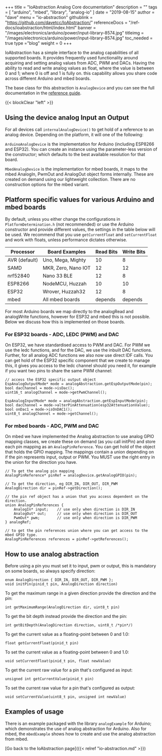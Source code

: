 +++
title = "IoAbstraction Analog Core documentation"
description = ""
tags = [ "arduino", "mbed", "library", "analog-io" ]
date = "2019-08-15"
author =  "dave"
menu = "io-abstraction"
githublink = "https://github.com/davetcc/IoAbstraction/"
referenceDocs = "/ref-docs/ioabstraction/html/index.html"
banner = "/images/electronics/arduino/power/input-library-8574.jpg"
titleimg = "/images/electronics/arduino/power/input-library-8574.jpg"
toc_needed = true 
type ="blog"
weight = 0
+++

IoAbstraction has a simple interface to the analog capabilities of all supported boards. It provides frequently used functionality around acquiring and setting analog values from ADC, PWM and DACs. Having the ability to read and write analog values as float, where the value is between 0 and 1; where 0 is off and 1 is fully on. this capability allows you share code across different Arduino and mbed boards.
 
The base class for this abstraction is `AnalogDevice` and you can see the full documentation in the [reference guide](/ref-docs/ioabstraction/html/index.html).

{{< blockClear "left" >}}

## Using the device analog Input an Output

For all devices call `internalAnalogDevice()` to get hold of a reference to an analog device. Depending on the platform, it will one of the following:

`ArduinoAnalogDevice` is the implementation for Arduino (including ESP8266 and ESP32). You can create an instance using the parameter-less version of the constructor; which defaults to the best available resolution for that board. 

`MbedAnalogDevice` is the implementation for mbed boards, it maps to the mbed AnalogIn, PwmOut and AnalogOut object forms internally. These are created on demand using our lightweight collection. There are no construction options for the mbed variant.

## Platform specific values for various Arduino and mbed boards

By default, unless you either change the configurations in `PlatformDetermination.h` (not recommended) or use the Arduino constructor and provide different values, the settings in the table below will be used. We recommend that you use `getCurrentFloat` and `setCurrentFloat` and work with floats, unless performance dictates otherwise. 

| Processor     | Board Examples        | Read Bits | Write Bits |
|---------------|-----------------------|-----------|------------|
| AVR (default) | Uno, Mega, Mighty     |        10 |          8 |
| SAMD          | MKR, Zero, Nano IOT   |        12 |         12 |
| nrf52840      | Nano 33 BLE           |        12 |          8 |
| ESP8266       | NodeMCU, Huzzah       |        10 |         10 |
| ESP32         | Wrover, Huzzah32      |        12 |          8 |
| mbed          | All mbed boards       |   depends |    depends |
 
For most Arduino boards we map directly to the analogRead and analogWrite functions, however for ESP32 and mbed this is not possible. Below we discuss how this is implemented on those boards.
 
### For ESP32 boards - ADC, LEDC (PWM) and DAC

On ESP32, we have standardised access to PWM and DAC. For PWM we use the ledc functions, and for the DAC, we use the inbuilt DAC functions. Further, for all analog ADC functions we also now use direct IDF calls. You can get hold of the ESP32 specific component that we create to manage this, it gives you access to the ledc channel should you need it, for example if you want two pins to share the same PWM channel:

    // access the ESP32 specific output object
    EspAnalogOutputMode* mode = analogAbstraction.getEspOutputMode(pin);
    bool dacChannel = mode->isDac();
    uint16_t analogChannel = mode->getPwmChannel(); 

    EspAnalogInputMode* mode = analogAbstraction.getEspInputMode(pin);
    bool dacChannel = mode->alterPinAttenuation(esp32AttenuationValue);
    bool onDac1 = mode->isOnDAC1(); 
    uint8_t analogChannel = mode->getChannel();

### For mbed boards - ADC, PWM and DAC

On mbed we have implemented the Analog abstraction to use analog GPIO mapping classes, we create these on demand (as you call initPin) and store each pin mapping as an `AnalogPinReference`. You can get hold of the object that holds the GPIO mapping. The mappings contain a union depending on if the pin represents input, output or PWM. You MUST use the right entry in the union for the direction you have.

    // To get the analog pin mapping
    AnalogPinReference* pinRef = analogDevice.getAnalogGPIO(pin);    
    
    // To get the direction, eg DIR_IN, DIR_OUT, DIR_PWM
    AnalogDirection dir = pinRef->getDirection();

    // the pin ref object has a union that you access dependent on the direction.
    union AnalogPinReferences {
        AnalogIn* input;    // use only when direction is DIR_IN 
        AnalogOut* out;     // use only when direction is DIR_OUT
        PwmOut* pwm;        // use only when direction is DIR_PWM
    } analogRef;
    
    // to get the pin references union where you can get access to the mbed GPIO type.
    AnalogPinReferences references = pinRef->getReferences();

## How to use analog abstraction

Before using a pin you must set it to input, pwm or output, this is mandatory on some boards, so always specify direction:

    enum AnalogDirection { DIR_IN, DIR_OUT, DIR_PWM };
    void initPin(pinid_t pin, AnalogDirection direction) 

To get the maximum range in a given direction provide the direction and the pin:

    int getMaximumRange(AnalogDirection dir, uint8_t pin)

To get the bit depth instead provide the direction and the pin:

    int getBitDepth(AnalogDirection direction, uint8_t /*pin*/)

To get the current value as a floating-point between 0 and 1.0:

    float getCurrentFloat(pinid_t pin)
    
To set the current value as a floating-point between 0 and 1.0:

    void setCurrentFloat(pinid_t pin, float newValue)

To get the current raw value for a pin that's configured as input:

    unsigned int getCurrentValue(pinid_t pin)
    
To set the current raw value for a pin that's configured as output:

    void setCurrentValue(uint8_t pin, unsigned int newValue)

## Examples of usage

There is an example packaged with the library `analogExample` for Arduino; which demonstrates the use of analog abstraction for Arduino. Also for mbed, the `mbedExample` shows how to create and use the analog abstraction from mbed.     

[Go back to the IoAbstraction page]({{< relref "io-abstraction.md" >}})    